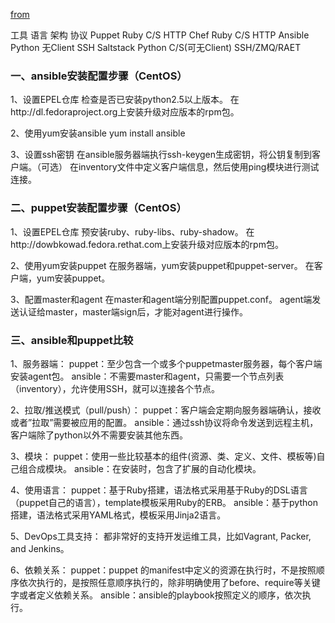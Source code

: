 
[from](https://blog.csdn.net/wn_hello/article/details/52130573)

工具	        语言	    架构	            协议
Puppet	    Ruby	C/S	            HTTP
Chef	    Ruby	C/S	            HTTP
Ansible	    Python	无Client	    SSH
Saltstack	Python	C/S(可无Client)	SSH/ZMQ/RAET


### 一、ansible安装配置步骤（CentOS）
1、设置EPEL仓库
检查是否已安装python2.5以上版本。
在http://dl.fedoraproject.org上安装升级对应版本的rpm包。

2、使用yum安装ansible
yum install ansible

3、设置ssh密钥
在ansible服务器端执行ssh-keygen生成密钥，将公钥复制到客户端。（可选）
在inventory文件中定义客户端信息，然后使用ping模块进行测试连接。

### 二、puppet安装配置步骤（CentOS）
1、设置EPEL仓库
预安装ruby、ruby-libs、ruby-shadow。
在http://dowbkowad.fedora.rethat.com上安装升级对应版本的rpm包。

2、使用yum安装puppet
在服务器端，yum安装puppet和puppet-server。
在客户端，yum安装puppet。

3、配置master和agent
在master和agent端分别配置puppet.conf。
agent端发送认证给master，master端sign后，才能对agent进行操作。

### 三、ansible和puppet比较
1、服务器端：
puppet：至少包含一个或多个puppetmaster服务器，每个客户端安装agent包。
ansible：不需要master和agent，只需要一个节点列表（inventory），允许使用SSH，就可以连接各个节点。

2、拉取/推送模式（pull/push）：
puppet：客户端会定期向服务器端确认，接收或者”拉取”需要被应用的配置。
ansible：通过ssh协议将命令发送到远程主机，客户端除了python以外不需要安装其他东西。

3、模块：
puppet：使用一些比较基本的组件(资源、类、定义、文件、模板等)自己组合成模块。
ansible：在安装时，包含了扩展的自动化模块。

4、使用语言：
puppet：基于Ruby搭建，语法格式采用基于Ruby的DSL语言（puppet自己的语言），template模板采用Ruby的ERB。
ansible：基于python搭建，语法格式采用YAML格式，模板采用Jinja2语言。

5、DevOps工具支持：
都非常好的支持开发运维工具，比如Vagrant, Packer, and Jenkins。

6、依赖关系：
puppet：puppet 的manifest中定义的资源在执行时，不是按照顺序依次执行的，是按照任意顺序执行的，除非明确使用了before、require等关键字或者定义依赖关系。
ansible：ansible的playbook按照定义的顺序，依次执行。


